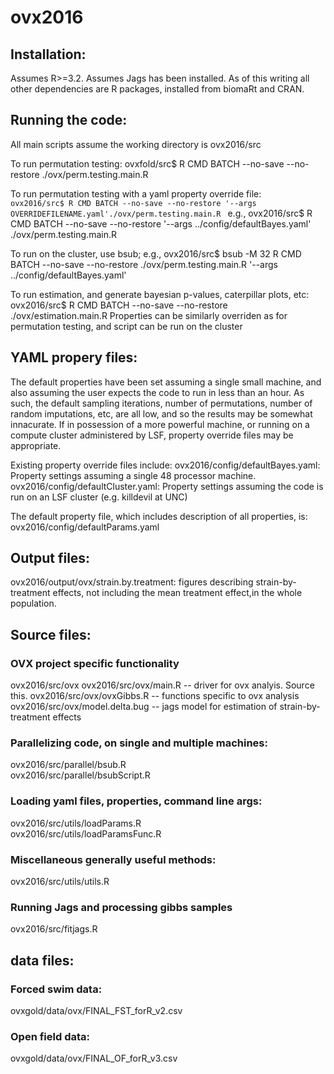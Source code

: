 # ovx2016

## Installation:
Assumes R>=3.2. Assumes Jags has been installed. As of this writing all other dependencies are R packages, installed from biomaRt and CRAN.

## Running the code:
All main scripts assume the working directory is ovx2016/src

To run permutation testing:
ovxfold/src$ R CMD BATCH --no-save --no-restore ./ovx/perm.testing.main.R

To run permutation testing with a yaml property override file:  
```ovx2016/src$ R CMD BATCH --no-save --no-restore '--args OVERRIDEFILENAME.yaml'./ovx/perm.testing.main.R ```
e.g.,
ovx2016/src$ R CMD BATCH --no-save --no-restore '--args ../config/defaultBayes.yaml' ./ovx/perm.testing.main.R 

To run on the cluster, use bsub; e.g.,
ovx2016/src$ bsub -M 32 R CMD BATCH --no-save --no-restore ./ovx/perm.testing.main.R '--args ../config/defaultBayes.yaml' 


To run estimation, and generate bayesian p-values, caterpillar plots, etc:
ovx2016/src$ R CMD BATCH --no-save --no-restore ./ovx/estimation.main.R
Properties can be similarly overriden as for permutation testing, and script can be run on the cluster


## YAML propery files:
The default properties have been set assuming a single small machine, and also assuming the user expects the code to run in less than an hour. As such, the default sampling iterations, number of permutations, number of random imputations, etc, are all low, and so the results may be somewhat innacurate. If in possession of a more powerful machine, or running on a compute cluster administered by LSF, property override files may be appropriate.

Existing property override files include:
ovx2016/config/defaultBayes.yaml:   Property settings assuming a single 48 processor machine.
ovx2016/config/defaultCluster.yaml: Property settings assuming the code is run on an LSF cluster (e.g. killdevil at UNC)

The default property file, which includes description of all properties, is:
ovx2016/config/defaultParams.yaml


## Output files:
ovx2016/output/ovx/strain.by.treatment: figures describing strain-by-treatment effects, not including the mean treatment effect,in the whole population.  


## Source files:  

### OVX project specific functionality  
ovx2016/src/ovx
ovx2016/src/ovx/main.R      -- driver for ovx analyis. Source this.
ovx2016/src/ovx/ovxGibbs.R  -- functions specific to ovx analysis 
ovx2016/src/ovx/model.delta.bug     -- jags model for estimation of strain-by-treatment effects  


### Parallelizing code, on single and multiple machines:  
ovx2016/src/parallel/bsub.R  
ovx2016/src/parallel/bsubScript.R  

### Loading yaml files, properties, command line args:  
ovx2016/src/utils/loadParams.R  
ovx2016/src/utils/loadParamsFunc.R  

### Miscellaneous generally useful methods:  
ovx2016/src/utils/utils.R  

### Running Jags and processing gibbs samples  
ovx2016/src/fitjags.R  


## data files:

### Forced swim data:
ovxgold/data/ovx/FINAL_FST_forR_v2.csv

### Open field data:
ovxgold/data/ovx/FINAL_OF_forR_v3.csv
